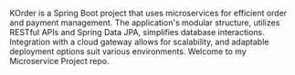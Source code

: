 KOrder is a Spring Boot project that uses microservices for efficient order and payment management. The application's modular structure, utilizes RESTful APIs and Spring Data JPA, simplifies database interactions. Integration with a cloud gateway allows for scalability, and adaptable deployment options suit various environments.
Welcome to my Microservice Project repo.
